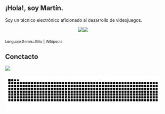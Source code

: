 
## ¡Hola!, soy Martín.
  
Soy un técnico electrónico aficionado al desarrollo de videojuegos.

<div align="center"><a href="https://github.com/vortigano"><img height="180" src="https://github-readme-stats-vortigano.vercel.app/api/top-langs/?username=vortigano&custom_title=%20Lenguajes%20&layout=compact&langs_count=6&theme=github_dark&hide_border=true&locale=es&size_weight=0.5&count_weight=0.5"/><img height="180" src="https://github-readme-stats-vortigano.vercel.app/api?username=vortigano&custom_title=%20Estadísticas%20&show_icons=true&theme=github_dark&include_all_commits=false&count_private=true&hide=issues,contribs,[]&hide_rank=true&card_width=340&hide_border=true&locale=es"/>
</div>
  
<sub> Lenguaje Gemix:</sub> [<sub>Sitio</sub>](http://www.gemixstudio.com/forums/) <sub>|</sub> [<sub>Wikipedia</sub>](https://es.wikipedia.org/wiki/Gemix_Studio)
  
## Conctacto 
  
  <a  href = "mailto: vortigano@outlook.com.ar"><img src="https://img.shields.io/badge/-Outlook-0078D4?style=plastic&logo=microsoft-outlook&logoColor=white" target="_blank"></a>
  
<div align="center">
  <picture>
  <!-- Fuente de imagen para el modo oscuro -->
  <source media="(prefers-color-scheme: dark)" srcset="https://github.com/vortigano/vortigano/blob/output/github-contribution-grid-snake-dark.svg">
  <!-- Fuente de imagen para el modo claro -->
  <source media="(prefers-color-scheme: light)" srcset="https://github.com/vortigano/vortigano/blob/output/github-contribution-grid-snake.svg">
  <!-- Imagen por defecto -->
  <img src="https://github.com/vortigano/vortigano/blob/output/github-contribution-grid-snake.svg" alt="Contribution Grid Snake">
</picture>
</div>
